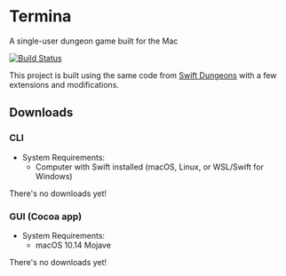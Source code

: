 # Termina
A single-user dungeon game built for the Mac

[![Build Status](https://img.shields.io/travis/com/alicerunsonfedora/termina.svg?longCache=true&style=flat-square)](https://travis-ci.com/alicerunsonfedora/termina)

This project is built using the same code from [Swift Dungeons](https://github.com/alicerunsonfedora/swiftmud) with a few extensions and modifications.

## Downloads
### CLI
- System Requirements:
    - Computer with Swift installed (macOS, Linux, or WSL/Swift for Windows)
    
There's no downloads yet!

### GUI (Cocoa app)
- System Requirements:
    - macOS 10.14 Mojave
    
There's no downloads yet!
